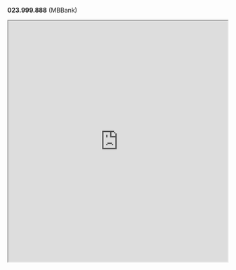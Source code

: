 **023.999.888** (MBBank)
<iframe src="https://tan-natalie-64.tiiny.site" width="500" height="550" allowfullscreen></iframe>

